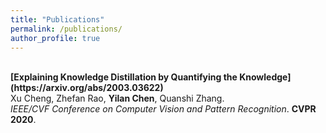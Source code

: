 ```yaml
---
title: "Publications"
permalink: /publications/
author_profile: true
---
```


<br>
<b>[Explaining Knowledge Distillation by Quantifying the Knowledge](https://arxiv.org/abs/2003.03622)</b> 
<br>
Xu Cheng, Zhefan Rao, <b>Yilan Chen</b>, Quanshi Zhang.
<br>
<i>IEEE/CVF Conference on Computer Vision and Pattern Recognition</i>. <b>CVPR 2020</b>.


<!-- ---
title: "Publications [(Google Scholar Profile)](https://scholar.google.com/citations?user=Ixg9n-EAAAAJ&hl=en)"
permalink: /publications/
author_profile: true
---
<br>
<b>[Infomax Neural Joint Source-Channel Coding via Adversarial Bit Flip](http://lantaoyu.com/publications/IABF)</b> <br> 
Yuxuan Song, Minkai Xu, <b>Lantao Yu</b>, Hao Zhou, Shuo Shao, Yong Yu.
<i>The 34th AAAI Conference on Artificial Intelligence</i>. <b>AAAI 2020</b>. -->
